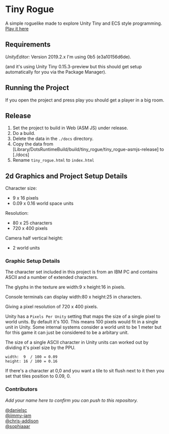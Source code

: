 # Tiny Rogue

A simple roguelike made to explore Unity Tiny and ECS style programming.
[Play it here](https://balaam.github.io/tiny_rogue/)

## Requirements

*UnityEditor:* Version 2019.2.x
I'm using 0b5 (e3a10156d6de).

(and it's using Unity Tiny 0.15.3-preview but this should get setup automatically for you via the Package Manager).

## Running the Project

If you open the project and press play you should get a player in a big room.

## Release

1. Set the project to build in Web (ASM JS) under release.
2. Do a build.
3. Delete the data in the `./docs` directory.
4. Copy the data from [Library/DotsRuntimeBuild/build/tiny_rogue/tiny_rogue-asmjs-release] to [./docs]
5. Rename `tiny_rogue.html` to `index.html`

## 2d Graphics and Project Setup Details

Character size:
 - 9 x 16 pixels
 - 0.09 x 0.16 world space units
 
Resolution:
 - 80 x 25 characters
 - 720 x 400 pixels
 
Camera half vertical height:
 - 2 world units

### Graphic Setup Details

The character set included in this project is from an IBM PC and contains ASCII and a number of extended characters.

The glyphs in the texture are width:9 x height:16 in pixels.

Console terminals can display width:80 x height:25 in characters.

Giving a pixel resolution of 720 x 400 pixels.


Unity has a `Pixels Per Unity` setting that maps the size of a single pixel to world units. By default it's 100. This means 100 pixels would fit in a single unit in Unity. Some internal systems consider a world unit to be 1 meter but for this game it can just be considered to be a arbitary unit.


The size of a single ASCII character in Unity units can worked out by dividing it's pixel size by the PPU.
```
width:	9  / 100 = 0.09
height: 16 / 100 = 0.16
```

If there's a character at 0,0 and you want a tile to sit flush next to it then you set that tiles position to 0.09, 0.

### Contributors

_Add your name here to confirm you can push to this repository._

[@danielsc](https://github.com/balaam) <br/>
[@jimmy-jam](https://github.com/jimmy-jam) <br/>
[@chris-addison](https://github.com/chris-addison) <br />
[@sophiaaar](https://github.com/sophiaaar) <br />



